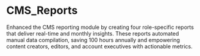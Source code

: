 # CMS_Reports
Enhanced the CMS reporting module by creating four role-specific reports that deliver real-time and monthly insights. These reports automated manual data compilation, saving 100 hours annually and empowering content creators, editors, and account executives with actionable metrics.
